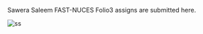 Sawera Saleem
FAST-NUCES
Folio3 assigns are submitted here.

![ss](https://user-images.githubusercontent.com/59167176/153772299-d1c082e1-cc80-47b9-9a17-47d8df4203e1.png)
